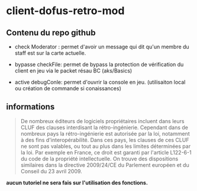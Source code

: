 # client-dofus-retro-mod
## Contenu du repo github

- check Moderator : permet d'avoir un message qui dit qu'un membre du staff est sur la carte actuelle.

- bypasse checkFile: permet de bypass la protection de vérification du client en jeu via le packet résau BC (aks/Basics)

- active debugConle: permet d'ouvrir la console en jeu. (utilisaiton local ou création de commande si conaissances)

## informations 
> De nombreux éditeurs de logiciels propriétaires incluent dans leurs CLUF des clauses interdisant la rétro-ingénierie. Cependant dans de nombreux pays la rétro-ingénierie est autorisée par la loi, notamment à des fins d'interopérabilité. Dans ces pays, les clauses de ces CLUF ne sont pas valables, ou tout au plus dans les limites déterminées par la loi.
Par exemple en France, ce droit est garanti par l'article L122-6-1 du code de la propriété intellectuelle. On trouve des dispositions similaires dans la directive 2009/24/CE du Parlement européen et du Conseil du 23 avril 2009.

**aucun tutoriel ne sera fais sur l'utilisation des fonctions.**